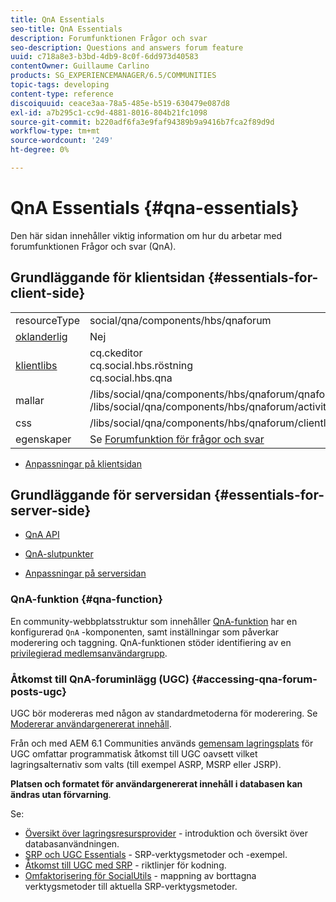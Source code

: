 ```yaml
---
title: QnA Essentials
seo-title: QnA Essentials
description: Forumfunktionen Frågor och svar
seo-description: Questions and answers forum feature
uuid: c718a8e3-b3bd-4db9-8c0f-6dd973d40583
contentOwner: Guillaume Carlino
products: SG_EXPERIENCEMANAGER/6.5/COMMUNITIES
topic-tags: developing
content-type: reference
discoiquuid: ceace3aa-78a5-485e-b519-630479e087d8
exl-id: a7b295c1-cc9d-4881-8016-804b21fc1098
source-git-commit: b220adf6fa3e9faf94389b9a9416b7fca2f89d9d
workflow-type: tm+mt
source-wordcount: '249'
ht-degree: 0%

---
```


# QnA Essentials {#qna-essentials}

Den här sidan innehåller viktig information om hur du arbetar med forumfunktionen Frågor och svar (QnA).

## Grundläggande för klientsidan {#essentials-for-client-side}

<table>
 <tbody>
  <tr>
   <td> resourceType</td>
   <td>social/qna/components/hbs/qnaforum</td>
  </tr>
  <tr>
   <td> <a href="scf.md#add-or-include-a-communities-component">oklanderlig</a></td>
   <td>Nej</td>
  </tr>
  <tr>
   <td> <a href="clientlibs.md">klientlibs</a></td>
   <td>cq.ckeditor<br /> cq.social.hbs.röstning<br /> cq.social.hbs.qna</td>
  </tr>
  <tr>
   <td> mallar</td>
   <td> /libs/social/qna/components/hbs/qnaforum/qnaforum.hbs<br /> /libs/social/qna/components/hbs/qnaforum/activity-title.hbs</td>
  </tr>
  <tr>
   <td> css</td>
   <td> /libs/social/qna/components/hbs/qnaforum/clientlibs/qnaforum.css</td>
  </tr>
  <tr>
   <td> egenskaper</td>
   <td>Se <a href="working-with-qna.md">Forumfunktion för frågor och svar</a></td>
  </tr>
 </tbody>
</table>

* [Anpassningar på klientsidan](client-customize.md)

## Grundläggande för serversidan {#essentials-for-server-side}

* [QnA API](https://helpx.adobe.com/experience-manager/6-5/sites/developing/using/reference-materials/javadoc/com/adobe/cq/social/qna/client/api/package-summary.html)

* [QnA-slutpunkter](https://helpx.adobe.com/experience-manager/6-5/sites/developing/using/reference-materials/javadoc/com/adobe/cq/social/qna/client/endpoints/package-summary.html)

* [Anpassningar på serversidan](server-customize.md)

### QnA-funktion {#qna-function}

En community-webbplatsstruktur som innehåller [QnA-funktion](functions.md#qna-function) har en konfigurerad `QnA` -komponenten, samt inställningar som påverkar moderering och taggning. QnA-funktionen stöder identifiering av en [privilegierad medlemsanvändargrupp](users.md#privileged-members-group).

### Åtkomst till QnA-foruminlägg (UGC) {#accessing-qna-forum-posts-ugc}

UGC bör modereras med någon av standardmetoderna för moderering.
Se [Modererar användargenererat innehåll](moderate-ugc.md).

Från och med AEM 6.1 Communities används [gemensam lagringsplats](working-with-srp.md) för UGC omfattar programmatisk åtkomst till UGC oavsett vilket lagringsalternativ som valts (till exempel ASRP, MSRP eller JSRP).

**Platsen och formatet för användargenererat innehåll i databasen kan ändras utan förvarning**.

Se:

* [Översikt över lagringsresursprovider](srp.md) - introduktion och översikt över databasanvändningen.
* [SRP och UGC Essentials](srp-and-ugc.md) - SRP-verktygsmetoder och -exempel.
* [Åtkomst till UGC med SRP](accessing-ugc-with-srp.md) - riktlinjer för kodning.
* [Omfaktorisering för SocialUtils](socialutils.md) - mappning av borttagna verktygsmetoder till aktuella SRP-verktygsmetoder.
